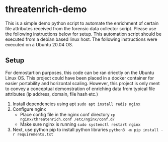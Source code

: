 # threatenrich-demo
This is a simple demo python script to automate the enrichment of certain file attributes received from the forensic data collector script.
Please use the following instructions below for setup. This automation script should be executed from a debian based linux host.
The following instructions were executed on a Ubuntu 20.04 OS.

## Setup
For demostartion purposes, this code can be ran  driectly on the Ubuntu Linux OS. This project could have been placed in a docker container for easier portability and horizontal scaling. However, this project is only ment to convey a conceptual demonstration of enriching data from typical file attributes (ip address, domain, file hash etc.)

1. Install dependencies using apt ```sudo apt install redis nginx```
2. Configure nginx
	* Place config file in the nginx conf directory ```cp nginx/threatenrich.conf /etc/nginx/conf.d/```
	* Make sure nginx is running ```sudo systemctl restart nginx```
3. Next, use python pip to install python libraries ```python3 -m pip install -r requirements.txt```
